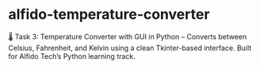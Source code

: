 # alfido-temperature-converter
🌡 Task 3: Temperature Converter with GUI in Python – Converts between Celsius, Fahrenheit, and Kelvin using a clean Tkinter-based interface. Built for Alfido Tech’s Python learning track.
